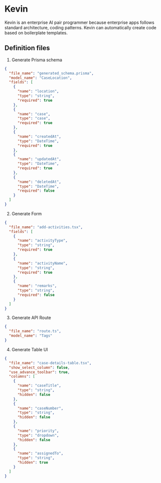 # Kevin

Kevin is an enterprise AI pair programmer because enterprise apps follows standard architecture, coding patterns. Kevin can automatically create code based on boilerplate templates.

## Definition files

1. Generate Prisma schema

```json
{
  "file_name": "generated_schema.prisma",
  "model_name": "CaseLocation",
  "fields": [
    {
      "name": "location",
      "type": "string",
      "required": true
    },
    {
      "name": "case",
      "type": "case",
      "required": true
    },
    {
      "name": "createdAt",
      "type": "DateTime",
      "required": true
    },
    {
      "name": "updatedAt",
      "type": "DateTime",
      "required": true
    },
    {
      "name": "deletedAt",
      "type": "DateTime",
      "required": false
    }
  ]
}
```

2. Generate Form

```json
{
  "file_name": "add-activities.tsx",
  "fields": [
    {
      "name": "activityType",
      "type": "string",
      "required": true
    },
    {
      "name": "activityName",
      "type": "string",
      "required": true
    },
    {
      "name": "remarks",
      "type": "string",
      "required": false
    }
  ]
}
```

3. Generate API Route

```json
{
  "file_name": "route.ts",
  "model_name": "Tags"
}
```

4. Generate Table UI

```json
{
  "file_name": "case-details-table.tsx",
  "show_select_column": false,
  "use_advance_toolbar": true,
  "columns": [
    {
      "name": "caseTitle",
      "type": "string",
      "hidden": false
    },
    {
      "name": "caseNumber",
      "type": "string",
      "hidden": false
    },
    {
      "name": "priority",
      "type": "dropdown",
      "hidden": false
    },
    {
      "name": "assignedTo",
      "type": "string",
      "hidden": true
    }
  ]
}
```
